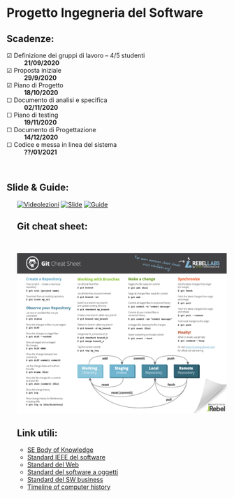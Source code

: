 # Progetto Ingegneria del Software

## Scadenze:

<dl>
☑ Definizione dei gruppi di lavoro – 4/5 studenti<dd><b>21/09/2020</b></dd>
☑ Proposta iniziale <dd><b>29/9/2020</b></dd>
☑ Piano di Progetto <dd><b>18/10/2020</b></dd>
☐ Documento di analisi e specifica <dd><b>02/11/2020</b></dd>
☐ Piano di testing <dd><b>19/11/2020</b></dd>
☐ Documento di Progettazione <dd><b>14/12/2020</b></dd>
☐ Codice e messa in linea del sistema <dd><b>??/01/2021</b></dd>
</dl><br>

## Slide & Guide:

<p align="center"><ul>
<a href="https://mega.nz/folder/Fw4UjQoJ#vIPAzR62ZmIhAVqNTMaFLQ"><img src="https://img.shields.io/badge/Mega.nz-Videolezioni-blue" alt="Videolezioni" /></a>
<a href="https://mega.nz/folder/pxwTQb7C#LnD7CLYjHpJMx6BlE-PM6g"><img src="https://img.shields.io/badge/Mega.nz-Slide-yellow" alt="Slide" /></a>
<a href="https://mega.nz/folder/psxlhD6R#7hXj2KnbTN2CBDxGkusJHQ"><img src="https://img.shields.io/badge/Mega.nz-Guide-yellowgreen" alt="Guide" /></a>
</p>

## Git cheat sheet:

<br>
<p align="center"><img src="README-files/git-cheat-sheet.png"></p>

## Link utili:

<ul>
<li><a href="https://www.swebok.org/">SE Body of Knowledge</a></li>
<li><a href="https://standards.ieee.org/">Standard IEEE del software</a></li>
<li><a href="https://www.w3c.org/">Standard del Web</a></li>
<li><a href="https://www.omg.org/">Standard del software a oggetti</a></li>
<li><a href="https://www.oasis-open.org/">Standard del SW business</a></li>
<li><a href="https://www.computerhistory.org/timeline/">Timeline of computer history</a></li>